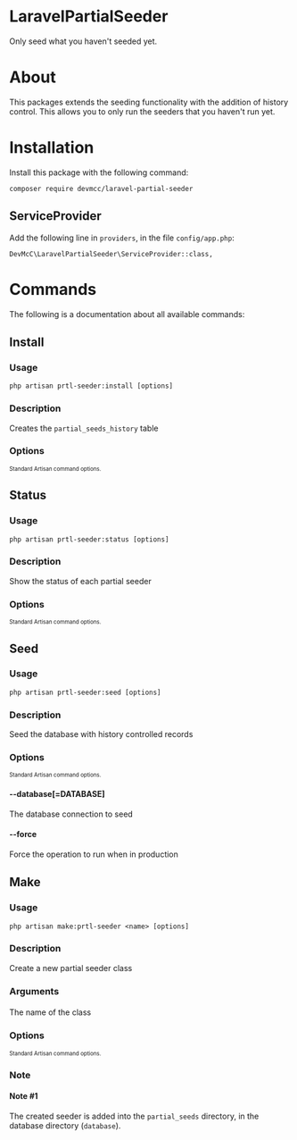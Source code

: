 # LaravelPartialSeeder
Only seed what you haven't seeded yet.



# About
This packages extends the seeding functionality with the addition of history control. This allows you to only run the seeders that you haven't run yet.



# Installation
Install this package with the following command:
```
composer require devmcc/laravel-partial-seeder
```


## ServiceProvider
Add the following line in `providers`, in the file `config/app.php`:
```
DevMcC\LaravelPartialSeeder\ServiceProvider::class,
```



# Commands
The following is a documentation about all available commands:


## Install

### Usage
```
php artisan prtl-seeder:install [options]
```

### Description
Creates the `partial_seeds_history` table

### Options
<sub><sup>Standard Artisan command options.</sup></sub>


## Status

### Usage
```
php artisan prtl-seeder:status [options]
```

### Description
Show the status of each partial seeder

### Options
<sub><sup>Standard Artisan command options.</sup></sub>


## Seed

### Usage
```
php artisan prtl-seeder:seed [options]
```

### Description
Seed the database with history controlled records

### Options
<sub><sup>Standard Artisan command options.</sup></sub>
#### --database[=DATABASE]
The database connection to seed
#### --force
Force the operation to run when in production


## Make

### Usage
```
php artisan make:prtl-seeder <name> [options]
```

### Description
Create a new partial seeder class

### Arguments
#### <name>
The name of the class

### Options
<sub><sup>Standard Artisan command options.</sup></sub>

### Note
#### Note #1
The created seeder is added into the `partial_seeds` directory, in the database directory (`database`).
